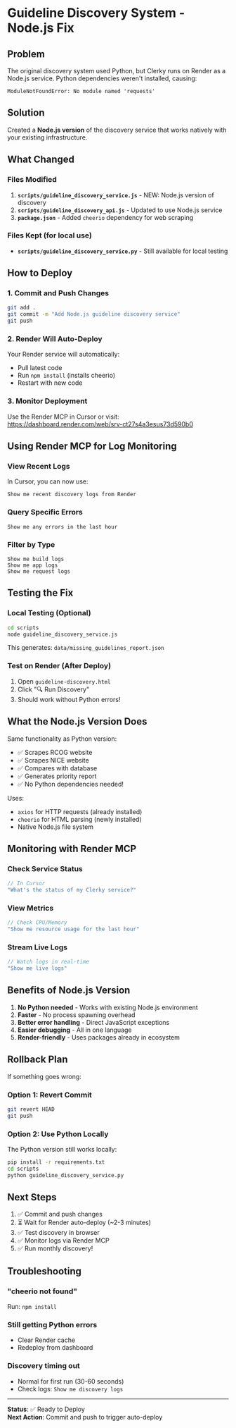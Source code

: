 # Guideline Discovery System - Node.js Fix

## Problem
The original discovery system used Python, but Clerky runs on Render as a Node.js service. Python dependencies weren't installed, causing:
```
ModuleNotFoundError: No module named 'requests'
```

## Solution
Created a **Node.js version** of the discovery service that works natively with your existing infrastructure.

## What Changed

### Files Modified
1. **`scripts/guideline_discovery_service.js`** - NEW: Node.js version of discovery
2. **`scripts/guideline_discovery_api.js`** - Updated to use Node.js service
3. **`package.json`** - Added `cheerio` dependency for web scraping

### Files Kept (for local use)
- **`scripts/guideline_discovery_service.py`** - Still available for local testing

## How to Deploy

### 1. Commit and Push Changes
```bash
git add .
git commit -m "Add Node.js guideline discovery service"
git push
```

### 2. Render Will Auto-Deploy
Your Render service will automatically:
- Pull latest code
- Run `npm install` (installs cheerio)
- Restart with new code

### 3. Monitor Deployment
Use the Render MCP in Cursor or visit:
https://dashboard.render.com/web/srv-ct27s4a3esus73d590b0

## Using Render MCP for Log Monitoring

### View Recent Logs
In Cursor, you can now use:
```
Show me recent discovery logs from Render
```

### Query Specific Errors
```
Show me any errors in the last hour
```

### Filter by Type
```
Show me build logs
Show me app logs
Show me request logs
```

## Testing the Fix

### Local Testing (Optional)
```bash
cd scripts
node guideline_discovery_service.js
```

This generates: `data/missing_guidelines_report.json`

### Test on Render (After Deploy)
1. Open `guideline-discovery.html`
2. Click "🔍 Run Discovery"
3. Should work without Python errors!

## What the Node.js Version Does

Same functionality as Python version:
- ✅ Scrapes RCOG website
- ✅ Scrapes NICE website  
- ✅ Compares with database
- ✅ Generates priority report
- ✅ No Python dependencies needed!

Uses:
- `axios` for HTTP requests (already installed)
- `cheerio` for HTML parsing (newly installed)
- Native Node.js file system

## Monitoring with Render MCP

### Check Service Status
```javascript
// In Cursor
"What's the status of my Clerky service?"
```

### View Metrics
```javascript
// Check CPU/Memory
"Show me resource usage for the last hour"
```

### Stream Live Logs
```javascript
// Watch logs in real-time
"Show me live logs"
```

## Benefits of Node.js Version

1. **No Python needed** - Works with existing Node.js environment
2. **Faster** - No process spawning overhead
3. **Better error handling** - Direct JavaScript exceptions
4. **Easier debugging** - All in one language
5. **Render-friendly** - Uses packages already in ecosystem

## Rollback Plan

If something goes wrong:

### Option 1: Revert Commit
```bash
git revert HEAD
git push
```

### Option 2: Use Python Locally
The Python version still works locally:
```bash
pip install -r requirements.txt
cd scripts
python guideline_discovery_service.py
```

## Next Steps

1. ✅ Commit and push changes
2. ⏳ Wait for Render auto-deploy (~2-3 minutes)
3. ✅ Test discovery in browser
4. ✅ Monitor logs via Render MCP
5. ✅ Run monthly discovery!

## Troubleshooting

### "cheerio not found"
Run: `npm install`

### Still getting Python errors
- Clear Render cache
- Redeploy from dashboard

### Discovery timing out
- Normal for first run (30-60 seconds)
- Check logs: `Show me discovery logs`

---

**Status**: ✅ Ready to Deploy  
**Next Action**: Commit and push to trigger auto-deploy


